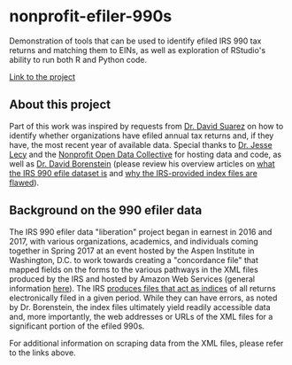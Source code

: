 # nonprofit-efiler-990s
Demonstration of tools that can be used to identify efiled IRS 990 tax returns and matching them to EINs, as well as exploration of RStudio's ability to run both R and Python code.

[Link to the project](https://fjsantam.github.io/nonprofit-efiler-990s/Identifying-EINs-with-efiler-data-210310.html)

## About this project

Part of this work was inspired by requests from [Dr. David Suarez](https://evans.uw.edu/profile/david-suarez/) on how to identify whether organizations have efiled annual tax returns and, if they have, the most recent year of available data. Special thanks to [Dr. Jesse Lecy](http://www.lecy.info/) and the [Nonprofit Open Data Collective](https://nonprofit-open-data-collective.github.io/) for hosting data and code, as well as [Dr. David Borenstein](https://www.open990.org/contact/) (please review his overview articles on [what the IRS 990 efile dataset is](https://medium.com/@borenstein/the-irs-990-e-file-dataset-getting-to-the-chocolatey-center-of-data-deliciousness-90f66097a600) and [why the IRS-provided index files are flawed](https://appliednonprofitresearch.com/posts/2020/06/skip-the-irs-990-efile-indices/)).

## Background on the 990 efiler data

The IRS 990 efiler data "liberation" project began in earnest in 2016 and 2017, with various organizations, academics, and individuals coming together in Spring 2017 at an event hosted by the Aspen Institute in Washington, D.C. to work towards creating a "concordance file" that mapped fields on the forms to the various pathways in the XML files produced by the IRS and hosted by Amazon Web Services (general information [here](https://registry.opendata.aws/irs990/)). The IRS [produces files that act as indices](https://docs.opendata.aws/irs-990/readme.html) of all returns electronically filed in a given period. While they can have errors, as noted by Dr. Borenstein, the index files ultimately yield readily accessible data and, more importantly, the web addresses or URLs of the XML files for a significant portion of the efiled 990s.

For additional information on scraping data from the XML files, please refer to the links above.
